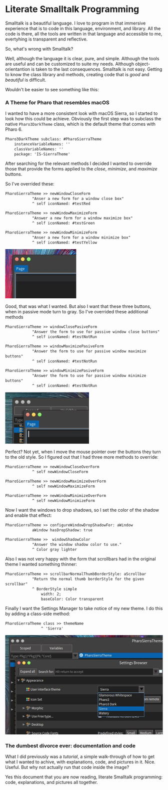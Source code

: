 # Literate Smalltalk Programming

Smalltalk is a beautiful language. I love to program in that immersive experience that is to code in this language, environment, and library. All the code is there, all the tools are written in that language and accessible to me, evertyhing is transparent and reflective.

So, what's wrong with Smalltalk?

Well, although the language it is clear, pure, and simple. Although the tools are useful and can be customized to suite my needs. Although object-orientantion is taken to the last consequences. Smalltalk is not easy. Getting to know the class library and methods, creating code that is *good* and *beautiful* is difficult.

Wouldn't be easier to see something like this:

### A Theme for Pharo that resembles macOS

I wanted to have a more consistent look with macOS Sierra, so I started to look how this could be achieve. Obviously the first step was to subclass the native `Pharo3DarkTheme` class, which is the default theme that comes with Pharo 6.

```smalltalk
Pharo3DarkTheme subclass: #PharoSierraTheme
	instanceVariableNames: ''
	classVariableNames: ''
	package: 'IS-SierraTheme'
```

After searching for the relevant methods I decided I wanted to override those that provide the forms applied to the *close*, *minimize*, and *maximize* buttons.

So I've overrided these:

```smalltalk
PharoSierraTheme >> newWindowCloseForm
			"Anser a new form for a window close box"
			^ self iconNamed: #testRed
```

```smalltalk
PharoSierraTheme >> newWindowMaximizeForm
			"Answer a new form for a window maximize box"
			^ self iconNamed: #testGreen
```

```smalltalk
PharoSierraTheme >> newWindowMinimizeForm
			"Anser a new form for a window minimize box"
			^ self iconNamed: #testYellow
```

![buttons](buttons.JPG)

Good, that was what I wanted. But also I want that these three buttons, when in passive mode turn to gray. So I've overrided these additional methods

```smalltalk
PharoSierraTheme >> windowClosePasiveForm
			"Answer the form to use for passive window close buttons"
			^ self iconNamed: #testNotRun
```

```smalltalk
PharoSierraTheme >> windowMaximizePasiveForm
			"Answer the form to use for passive window maximize buttons"
			^ self iconNamed: #testNotRun
```

```smalltalk
PharoSierraTheme >> windowMinimizePasiveForm
			"Answer the form to use for passive window minimize buttons"
			^ self iconNamed: #testNotRun
```

![buttonsPassive](buttonsPassive.JPG)

Perfect? Not yet, when I move the mouse pointer over the buttons they turn to the old style. So I figured out that I had three more methods to override:

```smalltalk
PharoSierraTheme >> newWindowCloseOverForm
			^ self newWindowCloseForm
```

```smalltalk
PharoSierraTheme >> newWindowMaximizeOverForm
			^ self newWindowMaximizeForm
```

```smalltalk
PharoSierraTheme >> newWindowMinimizeOverForm
			^ self newWindowMinimizeForm
```

Now I want the windows to drop shadows, so I set the color of the shadow and enable that effect:

```smalltalk
PharoSierraTheme >> configureWindowDropShadowFor: aWindow
			aWindow hasDropShadow: true
```

```smalltalk
PharoSierraTheme >>  windowShadowColor
			"Answer the window shadow color to use."
			^ Color gray lighter 
```

Also I was not very happy with the form that scrollbars had in the original theme I wanted something thinner:

```smalltalk
PharoSierraTheme >> scrollbarNormalThumbBorderStyle: aScrollbar
			"Return the normal thumb borderStyle for the given scrollbar"
			^ BorderStyle simple
				width: 2;
				baseColor: Color transparent
```

Finally I want the Settings Manager to take notice of my new theme. I do this by adding a class-side method:

```smalltalk
PharoSierraTheme class >> themeName
				^ 'Sierra'
```

![name](name.JPG)

### The dumbest divorce ever: documentation and code

What I did previously was a *tutorial*, a simple walk-through of how to get what I wanted to achive, with explanations, code, and pictures in it. Nice. Useful. But why not actually run that code inside the image?

Yes this document that you are now reading, literate Smalltalk programming: code, explanations, and pictures all together.


